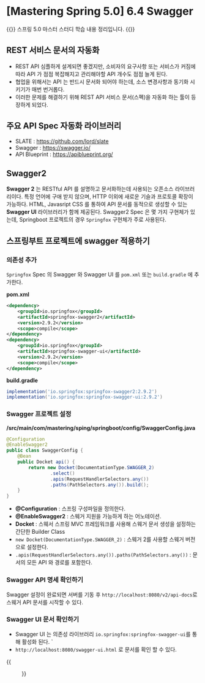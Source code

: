 # [Mastering Spring 5.0] 6.4 Swagger


{{<admonition type="note" title="스프링 5.0 마스터 스터디">}}
스프링 5.0 마스터 스터디 학습 내용 정리입니다.
{{</admonition>}}

## REST 서비스 문서의 자동화
+ REST API 심플하게 설계되면 좋겠지만, 소비자의 요구사항 또는 서비스가 커짐에 따라 API 가 점점 복잡해지고 관리해야할 API 개수도 점점 늘게 된다.
+ 협업을 위해서는 API 는 반드시 문서화 되어야 하는데, 소스 변경사항과 동기화 시키기가 매번 번거롭다.
+ 이러한 문제를 해결하기 위해 REST API 서비스 문서(스펙)을 자동화 하는 툴이 등장하게 되었다.
 
## 주요 API Spec 자동화 라이브러리
+ SLATE : https://github.com/lord/slate
+ Swagger : https://swagger.io/
+ API Blueprint : https://apiblueprint.org/

## Swagger2
**Swagger 2** 는 RESTful API 를 설명하고 문서화하는데 사용되는 오픈소스 라이브러리이다. 특정 언어에 구애 받지 않으며, HTTP 이외에 새로운 기슬과 프로토콜 확장이 가능하다. HTML, Javasript CSS 를 통하여 API 문서를 동적으로 생성할 수 있는 **Swagger UI** 라이브러리가 함께 제공된다. 
Swagger2 Spec 은 몇 가지 구현체가 있는데, Springboot 프로젝트의 경우 `Springfox` 구현체가 주로 사용된다. 

## 스프링부트 프로젝트에 swagger 적용하기
### 의존성 추가
`Springfox` Spec 의 Swagger 와 Swagger UI 를 `pom.xml` 또는 `build.gradle` 에 추가한다.

**pom.xml**
```xml
<dependency>
    <groupId>io.springfox</groupId>
    <artifactId>springfox-swagger2</artifactId>
    <version>2.9.2</version>
    <scope>compile</scope>
</dependency>
<dependency>
    <groupId>io.springfox</groupId>
    <artifactId>springfox-swagger-ui</artifactId>
    <version>2.9.2</version>
    <scope>compile</scope>
</dependency>
```

**build.gradle**
```groovy
implementation('io.springfox:springfox-swagger2:2.9.2')
implementation('io.springfox:springfox-swagger-ui:2.9.2')
```

### Swagger 프로젝트 설정

**/src/main/com/mastering/sping/springboot/config/SwaggerConfig.java**
```java
@Configuration
@EnableSwagger2
public class SwaggerConfig {
    @Bean
    public Docket api() {
        return new Docket(DocumentationType.SWAGGER_2)
                .select()
                .apis(RequestHandlerSelectors.any())
                .paths(PathSelectors.any()).build();
    }   
}
```
+ **@Configuration** : 스프링 구성파일을 정의한다.
+ **@EnableSwagger2** : 스웨거 지원을 가능하게 하는 어노테이션.
+ **Docket** : 스웨서 스프링 MVC 프레임워크를 사용해 스웨거 문서 생성을 설정하는 간단한 Builder Class
+ `new Docket(DocumentationType.SWAGGER_2)` : 스웨거 2를 사용할 스웨거 버전으로 설정한다.
+ `.apis(RequestHandlerSelectors.any()).paths(PathSelectors.any())` : 문서의 모든 API 와 경로를 포함한다.

### Swagger API 명세 확인하기
Swagger 설정이 완료되면 서버를 기동 후 `http://localhost:8080/v2/api-docs`로 스웨거 API 문서를 시작할 수 있다.

### Swagger UI 문서 확인하기
- Swagger UI 는 의존성 라이브러리 `io.springfox:springfox-swagger-ui`를 통해 활성화 된다. `
- `http://localhost:8080/swagger-ui.html` 로 문서를 확인 할 수 있다.

{{<figure src="/posts/images/spring/page6-4-1.png?classes=border,shadow">}}





